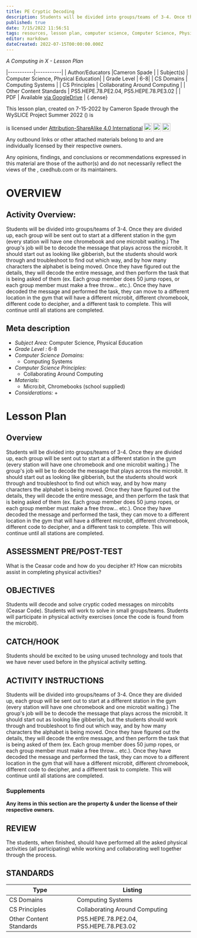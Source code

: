 ```yaml
---
title: PE Cryptic Decoding
description: Students will be divided into groups/teams of 3-4. Once they are divided up, each group will be sent out to start at a different station in the gym (every station will have one chromebook and one microbit waiting.) The group's job will be to decode the message that plays across the microbit. It should start out as looking like gibberish, but the students should work through and troubleshoot to find out which way, and by how many characters the alphabet is being moved. Once they have figured out the details, they will decode the entire message, and then perform the task that is being asked of them (ex. Each group member does 50 jump ropes, or each group member must make a free throw… etc.). Once they have decoded the message and performed the task, they can move to a different location in the gym that will have a different microbit, different chromebook, different code to decipher, and a different task to complete. This will continue until all stations are completed.
published: true
date: 7/15/2022 11:56:51
tags: resources, lesson plan, computer science, Computer Science, Physical Education 
editor: markdown
dateCreated: 2022-07-15T00:00:00.000Z
---
```

*A Computing in X - Lesson Plan*

|-----------|-----------|
| Author/Educators |Cameron Spade |
| Subject(s) | Computer Science, Physical Education|
| Grade Level | 6-8|
| CS Domains | Computing Systems |
| CS Principles | Collaborating Around Computing |
| Other Content Standards | PS5.HEPE.78.PE2.04, PS5.HEPE.78.PE3.02 | 
| PDF | Available [via GoogleDrive]() |
{.dense}






This lesson plan, created on 7-15-2022 by Cameron Spade through the  WySLICE Project Summer 2022 () is  <p xmlns:cc="http://creativecommons.org/ns#" >  is licensed under <a href="http://creativecommons.org/licenses/by-sa/4.0/?ref=chooser-v1" target="_blank" rel="license noopener noreferrer" style="display:inline-block;">Attribution-ShareAlike 4.0 International<img style="height:22px!important;margin-left:3px;vertical-align:text-bottom;" src="https://mirrors.creativecommons.org/presskit/icons/cc.svg?ref=chooser-v1"><img style="height:22px!important;margin-left:3px;vertical-align:text-bottom;" src="https://mirrors.creativecommons.org/presskit/icons/by.svg?ref=chooser-v1"><img style="height:22px!important;margin-left:3px;vertical-align:text-bottom;" src="https://mirrors.creativecommons.org/presskit/icons/sa.svg?ref=chooser-v1"></a></p>


Any outbound links or other attached materials belong to and are individually licensed by their respective owners. 


Any opinions, findings, and conclusions or recommendations expressed in this material are those of the author(s) and do not necessarily reflect the views of the , cxedhub.com or its maintainers.


# OVERVIEW
## Activity Overview:  
Students will be divided into groups/teams of 3-4. Once they are divided up, each group will be sent out to start at a different station in the gym (every station will have one chromebook and one microbit waiting.) The group's job will be to decode the message that plays across the microbit. It should start out as looking like gibberish, but the students should work through and troubleshoot to find out which way, and by how many characters the alphabet is being moved. Once they have figured out the details, they will decode the entire message, and then perform the task that is being asked of them (ex. Each group member does 50 jump ropes, or each group member must make a free throw… etc.). Once they have decoded the message and performed the task, they can move to a different location in the gym that will have a different microbit, different chromebook, different code to decipher, and a different task to complete. This will continue until all stations are completed.
## Meta description
+ *Subject Area:* Computer Science, Physical Education 
+ *Grade Level :* 6-8 
+ *Computer Science Domains:*
   + Computing Systems
+ *Computer Science Principles:*
   + Collaborating Around Computing
+ *Materials:* 
   + Micro:bit, Chromebooks (school supplied)
+ *Considerations:*
   + 


# Lesson Plan
## Overview
Students will be divided into groups/teams of 3-4. Once they are divided up, each group will be sent out to start at a different station in the gym (every station will have one chromebook and one microbit waiting.) The group's job will be to decode the message that plays across the microbit. It should start out as looking like gibberish, but the students should work through and troubleshoot to find out which way, and by how many characters the alphabet is being moved. Once they have figured out the details, they will decode the entire message, and then perform the task that is being asked of them (ex. Each group member does 50 jump ropes, or each group member must make a free throw… etc.). Once they have decoded the message and performed the task, they can move to a different location in the gym that will have a different microbit, different chromebook, different code to decipher, and a different task to complete. This will continue until all stations are completed.
## ASSESSMENT PRE/POST-TEST
What is the Ceasar code and how do you decipher it?
How can microbits assist in completing physical activities?
## OBJECTIVES
Students will decode and solve cryptic coded messages on mircobits (Ceasar Code).
Students will work to solve in small groups/teams.
Students will participate in physical activity exercises (once the code is found from the microbit).


## CATCH/HOOK
Students should be excited to be using unused technology and tools that we have never used before in the physical activity setting.


## ACTIVITY INSTRUCTIONS
Students will be divided into groups/teams of 3-4. Once they are divided up, each group will be sent out to start at a different station in the gym (every station will have one chromebook and one microbit waiting.) The group's job will be to decode the message that plays across the microbit. It should start out as looking like gibberish, but the students should work through and troubleshoot to find out which way, and by how many characters the alphabet is being moved. Once they have figured out the details, they will decode the entire message, and then perform the task that is being asked of them (ex. Each group member does 50 jump ropes, or each group member must make a free throw… etc.). Once they have decoded the message and performed the task, they can move to a different location in the gym that will have a different microbit, different chromebook, different code to decipher, and a different task to complete. This will continue until all stations are completed.


### Supplements
**Any items in this section are the property & under the license of their respective owners.**






## REVIEW
The students, when finished, should have performed all the asked physical activities (all participating) while working and collaborating well together through the process.
## STANDARDS        
| Type | Listing | 
|-----------|-----------|
| CS Domains  | Computing Systems|
| CS Principles   | Collaborating Around Computing|
| Other Content Standards | PS5.HEPE.78.PE2.04, PS5.HEPE.78.PE3.02  |